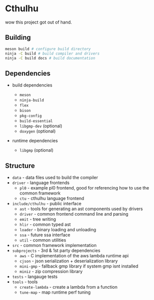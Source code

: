 # Cthulhu
wow this project got out of hand.

## Building

```sh
meson build # configure build directory
ninja -C build # build compiler and drivers
ninja -C build docs # build documentation
```

## Dependencies

* build dependencies
  * `meson`
  * `ninja-build`
  * `flex`
  * `bison`
  * `pkg-config`
  * `build-essential`
  * `libgmp-dev` (optional)
  * `doxygen` (optional)

* runtime dependencies
  * `libgmp` (optional)

## Structure

* `data` - data files used to build the compiler
* `driver` - language frontends
  * `pl0` - example pl0 frontend, good for referencing how to use the common framework
  * `ctu` - cthulhu language frontend
* `include/cthulhu` - public interface
  * `ast` - tools for generating an ast components used by drivers
  * `driver` - common frontend command line and parsing
  * `emit` - tree writing
  * `hlir` - common typed ast
  * `loader` - binary loading and unloading
  * `ssa` - future ssa interface
  * `util` - common utilities
* `src` - common framework implementation
* `subprojects` - 3rd & 1st party dependencies
  * `aws` - C implementation of the aws lambda runtime api
  * `cjson` - json serialization + deserialization library
  * `mini-gmp` - fallback gmp library if system gmp isnt installed
  * `miniz` - zip compression library
* `tests` - langauge tests
* `tools` - tools
  * `create-lambda` - create a lambda from a function
  * `tune-map` - map runtime perf tuning
